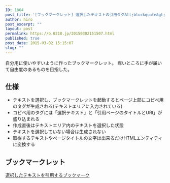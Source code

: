 ```yaml
---
ID: 1864
post_title: '[ブックマークレット] 選択したテキストの引用タグ&lt;blockquote&gt;を生成する'
author: hiro
post_excerpt: ""
layout: post
permalink: https://b.0218.jp/20150302151507.html
published: true
post_date: 2015-03-02 15:15:07
slug: ""
---
```

自分用に使いやすいように作ったブックマークレット。
痒いところに手が届いて自由度のあるものを目指した。
<!--more-->
<h2>仕様</h2>
<ul>
 <li>テキストを選択し、ブックマークレットを起動するとページ上部にコピペ用のタグが生成される(テキストエリアに入力されている)
 <li>コピペ用のタグには「選択テキスト」と「引用ページのタイトルとURI」が盛り込まれる
 <li>作成直後はテキストエリア内のテキストを選択した状態
 <li>テキストを選択していない場合は生成されない
 <li>取得するテキストやページタイトルの文字は出来るだけHTMLエンティティに変換する
</ul>


<h2>ブックマークレット</h2>
<a href="javascript:(function()%7B!function(e)%7Bfunction%20t(e)%7Breturn(e%2B%22%22).replace(%2F%26%2Fg%2C%22%26amp%3B%22).replace(%2F%3C%2Fg%2C%22%26lt%3B%22).replace(%2F%3E%2Fg%2C%22%26gt%3B%22).replace(%2F%22%2Fg%2C%22%26quot%3B%22)%7Dvar%20r%2Co%2Cn%3D%22%22%2Bt(window.getSelection())%3Bn%26%26(e.body.insertBefore(r%3De.createElement(%22textarea%22)%2Ce.body.firstChild)%2Cr.value%3D%22%3Cblockquote%3E%5Cn%22%2Bn%2B'%5Cn%3Cfooter%3E%3Ca%20href%3D%22'%2Blocation.href%2B'%22target%3D%22_blank%22%3E'%2Bt(e.title)%2B%22%3C%2Fa%3E%3C%2Ffooter%3E%5Cn%3C%2Fblockquote%3E%22%2Cr.style.width%3D%22100%25%22%2Cr.style.resize%3D%22vertical%22%2Cr.focus()%2Cr.select())%2Ce.getElementById(%22credit%22)%7C%7C(o%3De.createElement(%22p%22)%2Co.id%3D%22credit%22%2Co.style.textAlign%3D%22center%22%2Co.innerHTML%3D'%3Chr%3E%3Ca%20href%3D%22%2F%2Fgoo.gl%2FFHjRhk%22%20target%3D%22_blank%22%3Eb.0218.jp%3C%2Fa%3E'%2Ce.body.appendChild(o))%7D(document)%7D)()" target="_self">選択したテキストを引用するブックマーク</a>